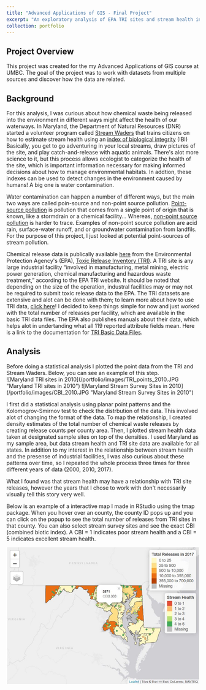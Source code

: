 ```yaml
---
title: "Advanced Applications of GIS - Final Project"
excerpt: "An exploratory analysis of EPA TRI sites and stream health in Maryland<br/><a href='https://klmoy.github.io/portfolio/ges486_finalproject/'><img src='/images/tri_kde_2010.JPG'></a>"
collection: portfolio
---
```


<h2>Project Overview</h2>
This project was created for the my Advanced Applications of GIS course at UMBC. The goal of the project was to work with datasets from multiple sources and discover how the data are related. 
<br>
<h2>Background</h2>
For this analysis, I was curious about how chemical waste being released into the environment in different ways might affect the health of our waterways. In Maryland, the Department of Natural Resources (DNR) started a volunteer program called <a href='https://dnr.maryland.gov/streams/pages/streamwaders.aspx' target='_blank'>Stream Waders</a> that trains citizens on how to estimate stream health using an <a href='https://www.cbr.washington.edu/salmonweb/bibi/biomonitor.html' target='_blank'>index of biological integrity</a> (IBI) Basically, you get to go adventuring in your local streams, draw pictures of the site, and play catch-and-release with aquatic animals. There's alot more science to it, but this process allows ecologist to categorize the health of the site, which is important information necessary for making informed decisions about how to manage environmental habitats. In addtion, these indexes can be used to detect changes in the environment caused by humans! A big one is water contamination.

Water contamination can happen a number of different ways, but the main two ways are called poin-source and non-point source pollution. <a href='https://oceanservice.noaa.gov/education/tutorial_pollution/03pointsource.html' target='_blank'>Point-source pollution</a> is pollution that comes from a single point of origin that is known, like a stormdrain or a chemical facility... Whereas, <a href='https://19january2017snapshot.epa.gov/nps/what-nonpoint-source_.html](https://oceanservice.noaa.gov/education/tutorial_pollution/04nonpointsource.html' target='_blank'>non-point source pollution</a> is harder to trace. Examples of non-point source pollution are acid rain, surface-water runoff, and or groundwater contamination from landfils. For the purpose of this project, I just looked at potential point-sources of stream pollution. 

Chemical release data is publically available <a href='https://www.epa.gov/toxics-release-inventory-tri-program/tri-basic-data-files-calendar-years-1987-present' target='_blank'>here</a> from the Environmental Protection Agency's (EPA), <a href='https://youtu.be/Fqjh6t6Hx6s' target='_blank'>Toxic Release Inventory (TRI)</a>. A TRI site is any large industrial facility “involved in manufacturing, metal mining, electric power generation, chemical manufacturing and hazardous waste treatment,” according to the EPA TRI website. It should be noted that depending on the size of the operation, industral facilities may or may not be required to submit toxic release data to the EPA. The TRI datasets are extensive and alot can be done with them; to learn more about how to use TRI data, <a href='https://www.epa.gov/toxics-release-inventory-tri-program/tri-data-action' target='_blank'>click here<a/>! I decided to keep things simple for now and just worked with the total number of releases per facility, which are available in the basic TRI data files. The EPA also publishes manuals about their data, which helps alot in undertanding what all 119 reported attribute fields mean. Here is a link to the documentation for <a href='https://www.epa.gov/system/files/documents/2022-10/TRI_Basic_Data_File_Documentation_RY2021_102522.pdf' target='_blank'>TRI Basic Data Files</a>.
<br>
  <h2>Analysis</h2>
Before doing a statistical analysis I plotted the point data from the TRI and Stream Waders. Below, you can see an example of this step.
<br>
![Maryland TRI sites in 2010](/portfolio/images/TRI_points_2010.JPG "Maryland TRI sites in 2010") ![Maryland Stream Survey Sites in 2010](/portfolio/images/CBI_2010.JPG "Maryland Stream Survey Sites in 2010")

  
I first did a statistical analysis using planar point patterns and the Kolomogrov-Smirnov test to check the distrbution of the data. This involved alot of changing the format of the data. To map the relationship, I created density estimates of the total number of chemical waste releases by creating release counts per county area. Then, I plotted stream health data taken at designated sample sites on top of the densities. I used Maryland as my sample area, but data stream health and TRI site data are available for all states. In addition to my interest in the relationship between stream health and the presense of industrial facilities, I was also curious about these patterns over time, so I repeated the whole process three times for three different years of data (2000, 2010, 2017).  

What I found was that stream health may have a relationship with TRI site releases, however the years that I chose to work with don't necessarily visually tell this story very well. 

Below is an example of a interactive map I made in RStudio using the tmap package. When you hover over an county, the county ID pops up and you can click on the popup to see the total number of releases from TRI sites in that county. You can also select stream survey sites and see the exact CBI (combined biotic index). A CBI = 1 indicates poor stream health and a CBI = 5 indicates excellent stream health.


![stream health and TRI sites map](/images/interactive_map.JPG "stream health and TRI sites map") 


